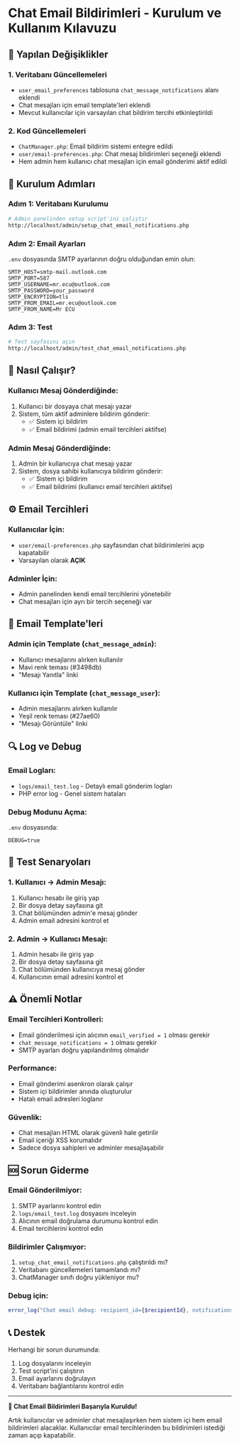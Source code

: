 # Chat Email Bildirimleri - Kurulum ve Kullanım Kılavuzu

## 🔧 Yapılan Değişiklikler

### 1. Veritabanı Güncellemeleri
- `user_email_preferences` tablosuna `chat_message_notifications` alanı eklendi
- Chat mesajları için email template'leri eklendi
- Mevcut kullanıcılar için varsayılan chat bildirim tercihi etkinleştirildi

### 2. Kod Güncellemeleri
- `ChatManager.php`: Email bildirim sistemi entegre edildi
- `user/email-preferences.php`: Chat mesaj bildirimleri seçeneği eklendi
- Hem admin hem kullanıcı chat mesajları için email gönderimi aktif edildi

## 🚀 Kurulum Adımları

### Adım 1: Veritabanı Kurulumu
```bash
# Admin panelinden setup script'ini çalıştır
http://localhost/admin/setup_chat_email_notifications.php
```

### Adım 2: Email Ayarları
`.env` dosyasında SMTP ayarlarının doğru olduğundan emin olun:
```env
SMTP_HOST=smtp-mail.outlook.com
SMTP_PORT=587
SMTP_USERNAME=mr.ecu@outlook.com
SMTP_PASSWORD=your_password
SMTP_ENCRYPTION=tls
SMTP_FROM_EMAIL=mr.ecu@outlook.com
SMTP_FROM_NAME=Mr ECU
```

### Adım 3: Test
```bash
# Test sayfasını açın
http://localhost/admin/test_chat_email_notifications.php
```

## 💬 Nasıl Çalışır?

### Kullanıcı Mesaj Gönderdiğinde:
1. Kullanıcı bir dosyaya chat mesajı yazar
2. Sistem, tüm aktif adminlere bildirim gönderir:
   - ✅ Sistem içi bildirim
   - ✅ Email bildirimi (admin email tercihleri aktifse)

### Admin Mesaj Gönderdiğinde:
1. Admin bir kullanıcıya chat mesajı yazar  
2. Sistem, dosya sahibi kullanıcıya bildirim gönderir:
   - ✅ Sistem içi bildirim
   - ✅ Email bildirimi (kullanıcı email tercihleri aktifse)

## ⚙️ Email Tercihleri

### Kullanıcılar İçin:
- `user/email-preferences.php` sayfasından chat bildirimlerini açıp kapatabilir
- Varsayılan olarak **AÇIK** 

### Adminler İçin:
- Admin panelinden kendi email tercihlerini yönetebilir
- Chat mesajları için ayrı bir tercih seçeneği var

## 🎨 Email Template'leri

### Admin için Template (`chat_message_admin`):
- Kullanıcı mesajlarını alırken kullanılır
- Mavi renk teması (#3498db)
- "Mesajı Yanıtla" linki

### Kullanıcı için Template (`chat_message_user`):
- Admin mesajlarını alırken kullanılır  
- Yeşil renk teması (#27ae60)
- "Mesajı Görüntüle" linki

## 🔍 Log ve Debug

### Email Logları:
- `logs/email_test.log` - Detaylı email gönderim logları
- PHP error log - Genel sistem hataları

### Debug Modunu Açma:
`.env` dosyasında:
```env
DEBUG=true
```

## 🧪 Test Senaryoları

### 1. Kullanıcı → Admin Mesajı:
1. Kullanıcı hesabı ile giriş yap
2. Bir dosya detay sayfasına git  
3. Chat bölümünden admin'e mesaj gönder
4. Admin email adresini kontrol et

### 2. Admin → Kullanıcı Mesajı:
1. Admin hesabı ile giriş yap
2. Bir dosya detay sayfasına git
3. Chat bölümünden kullanıcıya mesaj gönder
4. Kullanıcının email adresini kontrol et

## ⚠️ Önemli Notlar

### Email Tercihleri Kontrolleri:
- Email gönderilmesi için alıcının `email_verified = 1` olması gerekir
- `chat_message_notifications = 1` olması gerekir  
- SMTP ayarları doğru yapılandırılmış olmalıdır

### Performance:
- Email gönderimi asenkron olarak çalışır
- Sistem içi bildirimler anında oluşturulur
- Hatalı email adresleri loglanır

### Güvenlik:
- Chat mesajları HTML olarak güvenli hale getirilir
- Email içeriği XSS korumalıdır
- Sadece dosya sahipleri ve adminler mesajlaşabilir

## 🆘 Sorun Giderme

### Email Gönderilmiyor:
1. SMTP ayarlarını kontrol edin
2. `logs/email_test.log` dosyasını inceleyin
3. Alıcının email doğrulama durumunu kontrol edin
4. Email tercihlerini kontrol edin

### Bildirimler Çalışmıyor:
1. `setup_chat_email_notifications.php` çalıştırıldı mı?
2. Veritabanı güncellemeleri tamamlandı mı?
3. ChatManager sınıfı doğru yükleniyor mu?

### Debug için:
```php
error_log("Chat email debug: recipient_id={$recipientId}, notifications={$chatNotifications}");
```

## 📞 Destek

Herhangi bir sorun durumunda:
1. Log dosyalarını inceleyin
2. Test script'ini çalıştırın  
3. Email ayarlarını doğrulayın
4. Veritabanı bağlantılarını kontrol edin

---

**🎉 Chat Email Bildirimleri Başarıyla Kuruldu!**

Artık kullanıcılar ve adminler chat mesajlaşırken hem sistem içi hem email bildirimleri alacaklar. 
Kullanıcılar email tercihlerinden bu bildirimleri istediği zaman açıp kapatabilir.
